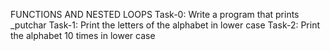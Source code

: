 FUNCTIONS AND NESTED LOOPS
Task-0: Write a program that prints _putchar
Task-1: Print the letters of the alphabet in lower case
Task-2: Print the alphabet 10 times in lower case
